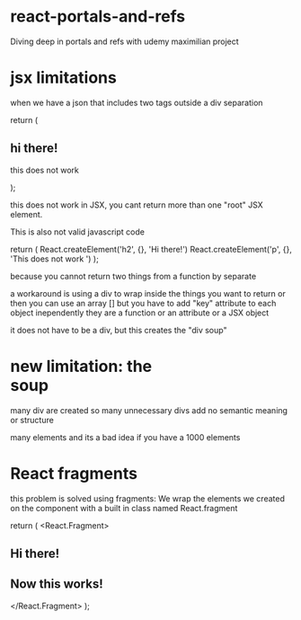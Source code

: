 # react-portals-and-refs
Diving deep in portals and refs with udemy maximilian project

# jsx limitations

when we  have a json that includes two tags outside a div separation

return (
  <h2>hi there! </h2>
  <p>this does not work </p>
);

this does not work in JSX, you cant return more than one "root" JSX element.

This is also not valid javascript code

return (
  React.createElement('h2', {}, 'Hi there!')
  React.createElement('p', {}, 'This does not work ')
);

because you cannot return two things from a function by separate

a workaround is using a div to wrap inside the things you want to return
or then you can use an array [] but you have to add "key" attribute to each object
inependently they are a function or an attribute or a JSX object

it does not have to be a div, but this creates the "div soup"

# new limitation: the <div> soup

many div are created so many unnecessary divs add no semantic meaning or structure

<div>
  <div>
    <div>
      <div>

many elements and its a bad idea if you have a 1000 elements 

# React fragments

this problem is solved using fragments: We wrap the elements we created on the component with a built in class named React.fragment

return (
  <React.Fragment>
    <h2>Hi there! </h2>
    <h2>Now this works! </h2>
  </React.Fragment>
);